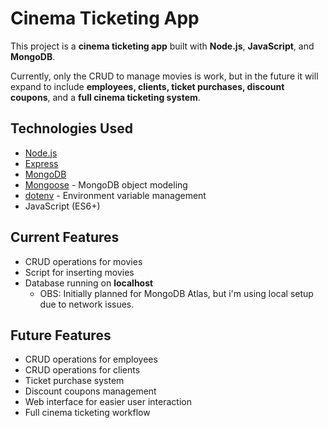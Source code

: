 # Cinema Ticketing App

This project is a **cinema ticketing app** built with **Node.js**, **JavaScript**, and **MongoDB**.  

Currently, only the CRUD to manage movies is work, but in the future it will expand to include **employees, clients, ticket purchases, discount coupons**, and a **full cinema ticketing system**.

## Technologies Used

- [Node.js](https://nodejs.org/)
- [Express](https://expressjs.com/)
- [MongoDB](https://www.mongodb.com/)
- [Mongoose](https://mongoosejs.com/) - MongoDB object modeling
- [dotenv](https://www.npmjs.com/package/dotenv) - Environment variable management
- JavaScript (ES6+)

## Current Features

- CRUD operations for movies
- Script for inserting movies
- Database running on **localhost** 
  - OBS: Initially planned for MongoDB Atlas, but i'm using local setup due to network issues.

## Future Features

- CRUD operations for employees
- CRUD operations for clients
- Ticket purchase system
- Discount coupons management
- Web interface for easier user interaction
- Full cinema ticketing workflow
